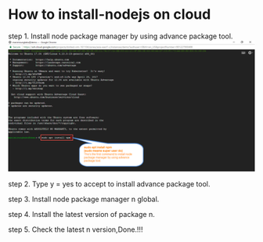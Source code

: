 # How to install-nodejs on cloud

step 1.
Install node package manager by using advance package tool.
![](https://raw.githubusercontent.com/sermsaksukprasert/install-nodejs/master/1.png)

step 2.
Type y = yes to accept to install advance package tool.
![]()

step 3.
Install node package manager n global.
![]()

step 4.
Install the latest version of package n.
![]()

step 5.
Check the latest n version,Done.!!!
![]()
